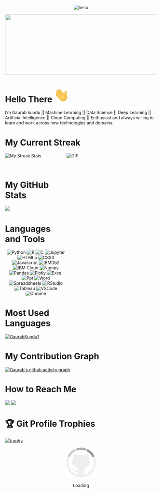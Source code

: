 <p align="center">
  <img width="1000px" height="200px" src="https://user-images.githubusercontent.com/86102231/212632670-4e919048-7e18-4e8a-b4a5-f37bb4d8c0cf.png" alt="hello">
</p>

<img src= "https://media.giphy.com/media/26tn33aiTi1jkl6H6/giphy.gif" height="200px" width = "1000px"> 


# Hello There <img src="https://raw.githubusercontent.com/ABSphreak/ABSphreak/master/gifs/Hi.gif" width="50px">  

I’m Gaurab kundu || Machine Learning || Data Science || Deep Learning || Artificial Intelligence || Cloud Computing || Enthusiast and always willing to learn and work across new technologies and domains. 



# My Current Streak
![My Streak Stats](https://github-readme-streak-stats.herokuapp.com/?user=GaurabKundu1&theme=algolia) <img align="right" alt="GIF" height="525" width="300" src="https://static.wikia.nocookie.net/minecraftcreepypasta/images/b/b6/5-asciiguy-red.gif/revision/latest?cb=20180523023848" />

<br />

# My GitHub Stats 


<a href="https://github.com/GaurabKundu1/">
  <img src="https://github-readme-stats.vercel.app/api?username=GaurabKundu1&include_all_commits=true&count_private=true&show_icons=true&line_height=20&title_color=7A7ADB&icon_color=2234AE&text_color=D3D3D3&bg_color=0,000000,130F40" width="450"/>
</a>

# Languages and Tools

<p align="center">
<img alt="Python" src="https://img.shields.io/badge/python-%2314354C.svg?&style=for-the-badge&logo=python&logoColor=white"/>
<img alt="R" src="https://img.shields.io/badge/R-276DC3?style=for-the-badge&logo=r&logoColor=white"/>
<img alt="C" src="https://img.shields.io/badge/C-%2314854C.svg?&style=for-the-badge&logo=c&logoColor=white"/>
<img alt="Jupyter" src="https://img.shields.io/badge/Jupyter-F37626.svg?&style=for-the-badge&logo=Jupyter&logoColor=white"/>
<img alt="HTML5" src="https://img.shields.io/badge/html5-%23E34F26.svg?&style=for-the-badge&logo=html5&logoColor=white"/>
<img alt="CSS3" src="https://img.shields.io/badge/css3-%231572B6.svg?&style=for-the-badge&logo=css3&logoColor=white"/>
<img alt="Javascript" src="https://img.shields.io/badge/javascript-%2300599C.svg?&style=for-the-badge&logo=javascript&ogoColor=white"/>
<img alt="IBMDb2" src="https://img.shields.io/badge/ibmdb2-%2300f.svg?&style=for-the-badge&logo=ibmdb2&logoColor=white"/>
<img alt="IBM Cloud" src="https://img.shields.io/badge/IBMCloud-%23FF9900.svg?&style=for-the-badge&logo=ibm-cloud&logoColor=white"/>
<img alt="Numpy" src="https://img.shields.io/badge/Numpy-777BB4?style=for-the-badge&logo=numpy&logoColor=white"/>
<img alt="Pandas" src="https://img.shields.io/badge/Pandas-2C2D72?style=for-the-badge&logo=pandas&logoColor=white"/>
<img alt="Plotly" src="https://img.shields.io/badge/Plotly-239120?style=for-the-badge&logo=plotly&logoColor=white"/>
<img alt="Excel " src="https://img.shields.io/badge/Microsoft_Excel-217346?style=for-the-badge&logo=microsoft-excel&logoColor=white "/> 
<img alt="Ppt" src="https://img.shields.io/badge/Microsoft_PowerPoint-B7472A?style=for-the-badge&logo=microsoft-powerpoint&logoColor=white "/> 
<img alt="Word" src="https://img.shields.io/badge/Microsoft_Word-2B579A?style=for-the-badge&logo=microsoft-word&logoColor=white "/> 
<img alt="Spreadsheets" src="https://img.shields.io/badge/Google%20Sheets-34A853?style=for-the-badge&logo=google-sheets&logoColor=white "/> 
<img alt="RStudio" src="https://img.shields.io/badge/rstudio-143?style=for-the-badge&logo=rstudio&logoColor=blue&color=blue&labelColor=white "/> 
<img alt="Tableau" src="https://img.shields.io/badge/Tableau-66595C?style=for-the-badge&logo=Tableau&logoColor=white "/> 
<img alt="VSCode" src="https://img.shields.io/badge/Visual_Studio_Code-0078D4?style=for-the-badge&logo=visual%20studio%20code&logoColor=white "/> 
<img alt="Chrome" src="https://img.shields.io/badge/Google_chrome-4285F4?style=for-the-badge&logo=Google-chrome&logoColor=white "/> 
</p>




# Most Used Languages

<a href="https://github.com/GaurabKundu1/">
  <img src="https://github-readme-stats.vercel.app/api/top-langs?username=GaurabKundu1&show_icons=true&locale=en&layout=compact&line_height=20&title_color=7A7ADB&icon_color=2234AE&text_color=D3D3D3&bg_color=0,000000,130F40" width="375"  alt="GaurabKundu1"/>
 </a>

# My Contribution Graph
[![Gaurab's github activity graph](https://github-readme-activity-graph.cyclic.app/graph?username=GaurabKundu1&theme=react-dark)](https://github.com/GaurabKundu1/github-readme-activity-graph)

<!-- Social -->

# How to Reach Me
<p align='left'> 
<a href = "https://www.linkedin.com/in/gaurab-kundu/"><img src="https://img.icons8.com/cute-clipart/45/000000/linkedin.png"/></a>
<a href = "https://twitter.com/GaurabKundu6"><img src="https://img.icons8.com/cotton/45/000000/twitter.png"/></a>
</p>

# :trophy: Git Profile Trophies

[![trophy](https://github-profile-trophy.vercel.app/?username=GaurabKundu1&theme=algolia)](https://github.com/ryo-ma/github-profile-trophy)

<div align=center>
        <img src="https://raw.githubusercontent.com/AhmedFathyDev/AhmedFathyDev/main/GitHub.gif" alt="GitHub Octocat Logo" height="100">
        <p>Loading</p>
    </div>
    

<!---
GaurabKundu1/GaurabKundu1 is a ✨ special ✨ repository because its `README.md` (this file) appears on your GitHub profile.
You can click the Preview link to take a look at your changes.
--->
